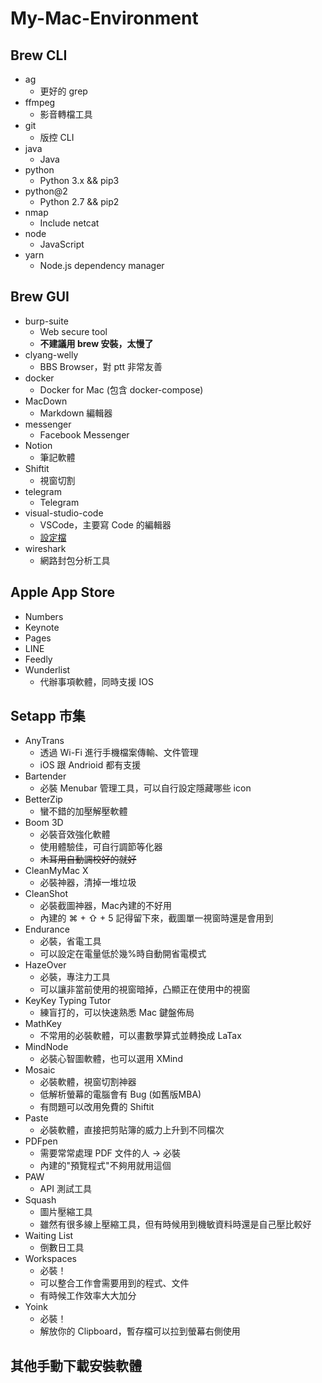 # My-Mac-Environment

## Brew CLI

- ag
    - 更好的 grep
- ffmpeg
    - 影音轉檔工具
- git
    - 版控 CLI
- java
    - Java
- python
    - Python 3.x && pip3
- python@2
    - Python 2.7 && pip2
- nmap
    - Include netcat
- node
    - JavaScript
- yarn
    - Node.js dependency manager

## Brew GUI

- burp-suite
    - Web secure tool
    - **不建議用 brew 安裝，太慢了**
- clyang-welly
    - BBS Browser，對 ptt 非常友善
- docker
    - Docker for Mac (包含 docker-compose)
- MacDown
    - Markdown 編輯器
- messenger
    - Facebook Messenger
- Notion
    - 筆記軟體
- Shiftit
    - 視窗切割
- telegram
    - Telegram
- visual-studio-code
    - VSCode，主要寫 Code 的編輯器
    - [設定檔](https://gist.github.com/finn79426/e30f7300baf1dfecf9e26710de4e1a21)
- wireshark
    - 網路封包分析工具


## Apple App Store

- Numbers
- Keynote
- Pages
- LINE
- Feedly
- Wunderlist
    - 代辦事項軟體，同時支援 IOS

## Setapp 市集

- AnyTrans
    - 透過 Wi-Fi 進行手機檔案傳輸、文件管理
    - iOS 跟 Andrioid 都有支援
- Bartender
    - 必裝 Menubar 管理工具，可以自行設定隱藏哪些 icon
- BetterZip
    - 蠻不錯的加壓解壓軟體
- Boom 3D
    - 必裝音效強化軟體
    - 使用體驗佳，可自行調節等化器
    - ~~木耳用自動調校好的就好~~
- CleanMyMac X
    - 必裝神器，清掉一堆垃圾
- CleanShot
    - 必裝截圖神器，Mac內建的不好用
    - 內建的 ⌘ + ⇧ + 5 記得留下來，截圖單一視窗時還是會用到
- Endurance
    - 必裝，省電工具
    - 可以設定在電量低於幾%時自動開省電模式
- HazeOver
    - 必裝，專注力工具
    - 可以讓非當前使用的視窗暗掉，凸顯正在使用中的視窗
- KeyKey Typing Tutor
    - 練盲打的，可以快速熟悉 Mac 鍵盤佈局
- MathKey
    - 不常用的必裝軟體，可以畫數學算式並轉換成 LaTax
- MindNode
    - 必裝心智圖軟體，也可以選用 XMind
- Mosaic
    - 必裝軟體，視窗切割神器
    - 低解析螢幕的電腦會有 Bug (如舊版MBA)
    - 有問題可以改用免費的 Shiftit
- Paste
    - 必裝軟體，直接把剪貼簿的威力上升到不同檔次
- PDFpen
    - 需要常常處理 PDF 文件的人 -> 必裝
    - 內建的"預覽程式"不夠用就用這個
- PAW
    - API 測試工具
- Squash
    - 圖片壓縮工具
    - 雖然有很多線上壓縮工具，但有時候用到機敏資料時還是自己壓比較好
- Waiting List
    - 倒數日工具
- Workspaces
    - 必裝！
    - 可以整合工作會需要用到的程式、文件
    - 有時候工作效率大大加分
- Yoink
    - 必裝！
    - 解放你的 Clipboard，暫存檔可以拉到螢幕右側使用

## 其他手動下載安裝軟體
